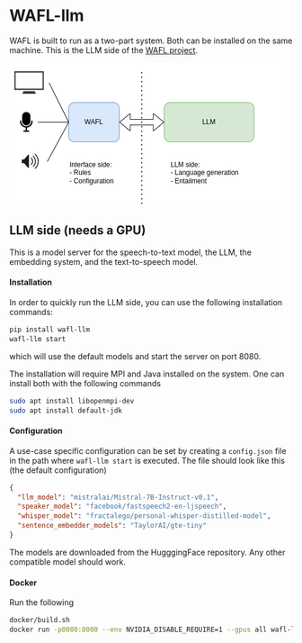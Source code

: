 # WAFL-llm

WAFL is built to run as a two-part system.
Both can be installed on the same machine.
This is the LLM side of the [WAFL project](https://github.com/fractalego/wafl).

![The two parts of WAFL](images/two-parts.png)


## LLM side (needs a GPU)

This is a model server for the speech-to-text model, the LLM, the embedding system, and the text-to-speech model.

#### Installation
In order to quickly run the LLM side, you can use the following installation commands:
```bash
pip install wafl-llm
wafl-llm start
```
which will use the default models and start the server on port 8080.

The installation will require MPI and Java installed on the system.
One can install both with the following commands
```bash
sudo apt install libopenmpi-dev
sudo apt install default-jdk
```

#### Configuration
A use-case specific configuration can be set by creating a `config.json` file in the path where `wafl-llm start` is executed.
The file should look like this (the default configuration)
```json
{
  "llm_model": "mistralai/Mistral-7B-Instruct-v0.1",
  "speaker_model": "facebook/fastspeech2-en-ljspeech",
  "whisper_model": "fractalego/personal-whisper-distilled-model",
  "sentence_embedder_models": "TaylorAI/gte-tiny"
}
```

The models are downloaded from the HugggingFace repository. Any other compatible model should work.


#### Docker
Run the following

```bash
docker/build.sh
docker run -p8080:8080 --env NVIDIA_DISABLE_REQUIRE=1 --gpus all wafl-llm
```

